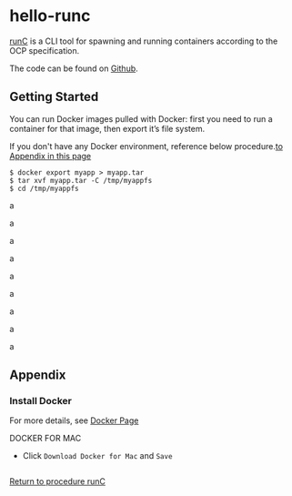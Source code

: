 # hello-runc
[runC](http://runc.io/) is a CLI tool for spawning and running containers according to the OCP specification.

The code can be found on [Github](https://github.com/opencontainers/runc).

## Getting Started

You can run Docker images pulled with Docker: first you need to run a container for that image, then export it’s file system.

If you don't have any Docker environment, reference below procedure.[to Appendix in this page](#install-docker)

```
$ docker export myapp > myapp.tar
$ tar xvf myapp.tar -C /tmp/myappfs
$ cd /tmp/myappfs
```

a

a

a

a

a

a

a

a

a


## Appendix

### Install Docker

For more details, see [Docker Page](https://www.docker.com/products/docker)

DOCKER FOR MAC

- Click `Download Docker for Mac` and `Save`

![]()



[Return to procedure runC](#getting-started)



